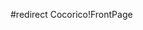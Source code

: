 #redirect Cocorico!FrontPage


<div style="overflow:auto;height:1px;">
[http://4new2.1narodoo.org/fishing-supplies.html fishing supplies]
[http://4new2.1narodoo.org/first-big.html first big]
[http://4new2.1narodoo.org/firearm-silencer.html firearm silencer]
[http://4new2.1narodoo.org/fire-pit-glass.html fire pit glass]
[http://4new2.1narodoo.org/fire-and-ice.html fire and ice]
[http://4new2.1narodoo.org/fine-living.html fine living]
[http://4new2.1narodoo.org/finance-menu.html finance menu]
[http://4new2.1narodoo.org/final-fantasy-swords.html final fantasy swords]
[http://4new2.1narodoo.org/filevisor.html filevisor]
[http://4new2.1narodoo.org/fiesta-clip-art.html fiesta clip art]
[http://4new2.1narodoo.org/fidelity-funds.html fidelity funds]
[http://4new2.1narodoo.org/ficken.html ficken]
[http://4new2.1narodoo.org/fibroadenoma.html fibroadenoma]
[http://4new2.1narodoo.org/fetish-clubs.html fetish clubs]
[http://4new2.1narodoo.org/festival-perayaan-di-malaysia.html festival perayaan di malaysia]
[http://4new2.1narodoo.org/feather-lite-trailers.html feather lite trailers]
[http://4new2.1narodoo.org/fay.html fay]
[http://4new2.1narodoo.org/father-s-day-quotes.html father s day quotes]
[http://4new2.1narodoo.org/father-of-the-bride-speeches.html father of the bride speeches]
[http://4new2.1narodoo.org/father-of-algebra.html father of algebra]
[http://4new2.1narodoo.org/fastners.html fastners]
[http://4new2.1narodoo.org/fantasy-league-nascar.html fantasy league nascar]
[http://4new2.1narodoo.org/fantasy-backgrounds.html fantasy backgrounds]
[http://4new2.1narodoo.org/family-nudist-colonies.html family nudist colonies]
[http://4new2.1narodoo.org/fair-oaks-real-estate-california.html fair oaks real estate california]
[http://4new2.1narodoo.org/exterior-house-colors.html exterior house colors]
[http://4new2.1narodoo.org/exhibition.html exhibition]
[http://4new2.1narodoo.org/excel-software-crack.html excel software crack]
[http://4new2.1narodoo.org/europe-flights.html europe flights]
[http://4new2.1narodoo.org/erie-times-news.html erie times news]
[http://4new2.1narodoo.org/erect-clit.html erect clit]
[http://4new2.1narodoo.org/equal.html equal]
[http://4new2.1narodoo.org/engraving-fonts.html engraving fonts]
[http://4new2.1narodoo.org/english-to-scottish-gaelic-dictionary.html english to scottish gaelic dictionary]
[http://4new2.1narodoo.org/encaustics.html encaustics]
[http://4new2.1narodoo.org/empire-medical-institute.html empire medical institute]
[http://4new2.1narodoo.org/emily-doll.html emily doll]
[http://4new2.1narodoo.org/emhart-blind-rivets.html emhart blind rivets]
[http://4new2.1narodoo.org/emergency-first-aid-nursing.html emergency first aid nursing]
[http://4new2.1narodoo.org/email-marketing-campaign.html email marketing campaign]
[http://4new2.1narodoo.org/elk-point-real-estate.html elk point real estate]
[http://4new2.1narodoo.org/elizabeth-shue-breasts.html elizabeth shue breasts]
[http://4new2.1narodoo.org/electric-winches.html electric winches]
[http://4new2.1narodoo.org/election-results.html election results]
[http://4new2.1narodoo.org/el-mature.html el mature]
[http://4new2.1narodoo.org/effective-communication-training-design.html effective communication training design]
[http://4new2.1narodoo.org/eepybird.html eepybird]
[http://4new2.1narodoo.org/ecko-clothing.html ecko clothing]
[http://4new2.1narodoo.org/ecklers.html ecklers]
[http://4new2.1narodoo.org/ebay-japan.html ebay japan]
[http://4new2.1narodoo.org/ebay-ebook-automatic-responder.html ebay ebook automatic responder]
[http://4new2.1narodoo.org/easy-spirit-competitor.html easy spirit competitor]
[http://4new2.1narodoo.org/east-bay-real-estate.html east bay real estate]
[http://4new2.1narodoo.org/dyeable-wedding-shoes.html dyeable wedding shoes]
[http://4new2.1narodoo.org/dvd-668.html dvd 668]
[http://4new2.1narodoo.org/durastripe.html durastripe]
[http://4new2.1narodoo.org/duke-lacrosse-rape.html duke lacrosse rape]
[http://4new2.1narodoo.org/drugs-used-in-cpr.html drugs used in cpr]
[http://4new2.1narodoo.org/drug-use---fabric-sheets.html drug use   fabric sheets]
[http://4new2.1narodoo.org/drug-treatment-centers.html drug treatment centers]
[http://4new2.1narodoo.org/drug-test-for-davocet.html drug test for davocet]
[http://4new2.1narodoo.org/drive-in.html drive in]
[http://4new2.1narodoo.org/drinking-water-filters.html drinking water filters]
[http://4new2.1narodoo.org/download-psp-games.html download psp games]
[http://4new2.1narodoo.org/download-internet-explorer-6.html download internet explorer 6]
[http://4new2.1narodoo.org/dot-transport-boat.html dot transport boat]
[http://4new2.1narodoo.org/doplar-radar.html doplar radar]
[http://4new2.1narodoo.org/doll-knittng-clothes-patterns.html doll knittng clothes patterns]
[http://4new2.1narodoo.org/doll-clothes-knitting-books.html doll clothes knitting books]
[http://4new2.1narodoo.org/doha.html doha]
[http://4new2.1narodoo.org/dog-sleeping-bag.html dog sleeping bag]
[http://4new2.1narodoo.org/dog-repellent.html dog repellent]
[http://4new2.1narodoo.org/dodge-charger-2006-accessories.html dodge charger 2006 accessories]
[http://4new2.1narodoo.org/do-spells-work.html do spells work]
[http://4new2.1narodoo.org/disney-world-orlando.html disney world orlando]
[http://4new2.1narodoo.org/disney-movies-for-sale.html disney movies for sale]
[http://4new2.1narodoo.org/dildo-shower.html dildo shower]
[http://4new2.1narodoo.org/dick-smith-australia.html dick smith australia]
[http://4new2.1narodoo.org/diamond-earring.html diamond earring]
[http://4new2.1narodoo.org/destroy-all-humans-cheats.html destroy all humans cheats]
[http://4new2.1narodoo.org/design-your-own-clothes.html design your own clothes]
[http://4new2.1narodoo.org/design-shooting-star-tattoo.html design shooting star tattoo]
[http://4new2.1narodoo.org/depantsing.html depantsing]
[http://4new2.1narodoo.org/demographics-of-baby-phat.html demographics of baby phat]
[http://4new2.1narodoo.org/dell-refurbished.html dell refurbished]
[http://4new2.1narodoo.org/dell-inspiron-600m-parts.html dell inspiron 600m parts]
[http://4new2.1narodoo.org/daylily-varieties.html daylily varieties]
[http://4new2.1narodoo.org/daveproxy.html daveproxy]
[http://4new2.1narodoo.org/dallas-weddings.html dallas weddings]
[http://4new2.1narodoo.org/dallas-georgia-real-estate.html dallas georgia real estate]
[http://4new2.1narodoo.org/dallas-cowboys-tickets.html dallas cowboys tickets]
[http://4new2.1narodoo.org/dad-and-son-sex.html dad and son sex]
[http://4new2.1narodoo.org/d-d-character-sheets.html d d character sheets]
[http://4new2.1narodoo.org/cv-curriculum-vitae-hse-health-safety.html cv curriculum vitae hse health safety]
[http://4new2.1narodoo.org/custom-textiles.html custom textiles]
[http://4new2.1narodoo.org/custom-motorcycle-air-cleaners.html custom motorcycle air cleaners]
[http://4new2.1narodoo.org/current-health-article.html current health article]
[http://4new2.1narodoo.org/cumisha-jones.html cumisha jones]
[http://4new2.1narodoo.org/cultural-ethical-conflict.html cultural ethical conflict]
[http://4new2.1narodoo.org/crochet-doilies.html crochet doilies]
[http://4new2.1narodoo.org/crochet-blogs.html crochet blogs]
[http://4new2.1narodoo.org/criminal-attorney-phoenix.html criminal attorney phoenix]
[http://4new2.1narodoo.org/creams-for-red-face.html creams for red face]
[http://4new2.1narodoo.org/cream-of-tartar.html cream of tartar]
[http://4new2.1narodoo.org/crack-code.html crack code]
[http://4new2.1narodoo.org/cpap-mask.html cpap mask]
[http://4new2.1narodoo.org/cox-communication.html cox communication]
[http://4new2.1narodoo.org/countdown-timer.html countdown timer]
[http://4new2.1narodoo.org/cortrust.html cortrust]
[http://4new2.1narodoo.org/cortisol-levels.html cortisol levels]
[http://4new2.1narodoo.org/correction-for-inverted-nipples.html correction for inverted nipples]
[http://4new2.1narodoo.org/coralie.html coralie]
[http://4new2.1narodoo.org/copart.html copart]
[http://4new2.1narodoo.org/cool-skateboarding-clips.html cool skateboarding clips]
[http://4new2.1narodoo.org/convert-km-to-miles.html convert km to miles]
[http://4new2.1narodoo.org/contemperary-furniture.html contemperary furniture]
[http://4new2.1narodoo.org/consumers-report-on-homebased-businesses.html consumers report on homebased businesses]
[http://4new2.1narodoo.org/consommation-eau.html consommation eau]
[http://4new2.1narodoo.org/conn-8d.html conn 8d]
[http://4new2.1narodoo.org/conduit-liquid-tight.html conduit liquid tight]
[http://4new2.1narodoo.org/concrete-decorative-resurfacing.html concrete decorative resurfacing]
[http://4new2.1narodoo.org/computer-laptop-repair.html computer laptop repair]
[http://4new2.1narodoo.org/computer-game-reviews.html computer game reviews]
[http://4new2.1narodoo.org/computer-bargains.html computer bargains]
[http://4new2.1narodoo.org/compromise.html compromise]
[http://4new2.1narodoo.org/complimentary-alternative-medicine.html complimentary alternative medicine]
[http://4new2.1narodoo.org/compact-wood-cook-stoves.html compact wood cook stoves]
[http://4new2.1narodoo.org/como-ganar.html como ganar]
[http://4new2.1narodoo.org/communication-styles.html communication styles]
[http://4new2.1narodoo.org/commitment-phobia.html commitment phobia]
[http://4new2.1narodoo.org/commercial-properties-for-sale-in-las-vegas.html commercial properties for sale in las vegas]
[http://4new2.1narodoo.org/commercial-driving-courses.html commercial driving courses]
[http://4new2.1narodoo.org/comcast-dvr-codes.html comcast dvr codes]
[http://4new2.1narodoo.org/collectible-charms.html collectible charms]
[http://4new2.1narodoo.org/colin-stuart-shoes.html colin stuart shoes]
[http://4new2.1narodoo.org/colgate.html colgate]
[http://4new2.1narodoo.org/cold-weather-headgear.html cold weather headgear]
[http://4new2.1narodoo.org/coin-grading.html coin grading]
[http://4new2.1narodoo.org/cognitive-learning.html cognitive learning]
[http://4new2.1narodoo.org/codejunkies.html codejunkies]
[http://4new2.1narodoo.org/cobra-engravings.html cobra engravings]
[http://4new2.1narodoo.org/cnc-router.html cnc router]
[http://4new2.1narodoo.org/cliparts.html cliparts]
[http://4new2.1narodoo.org/cleveland-airport.html cleveland airport]
[http://4new2.1narodoo.org/cleaning-company.html cleaning company]
[http://4new2.1narodoo.org/claude-eldridge.html claude eldridge]
[http://4new2.1narodoo.org/class-a-motor-homes.html class a motor homes]
[http://4new2.1narodoo.org/clan-ferguson.html clan ferguson]
[http://4new2.1narodoo.org/civil-war-irish-music.html civil war irish music]
[http://4new2.1narodoo.org/ciechanowiec.html ciechanowiec]
</div>
